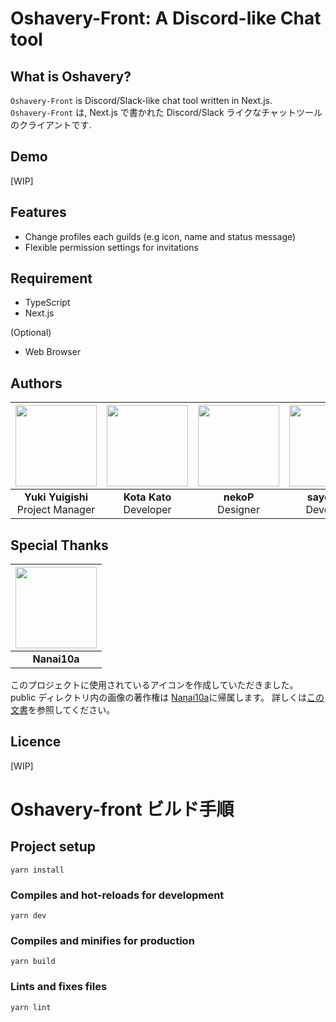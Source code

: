 # Oshavery-Front: A Discord-like Chat tool

## What is Oshavery?

`Oshavery-Front` is Discord/Slack-like chat tool written in Next.js.  
`Oshavery-Front` は, Next.js で書かれた Discord/Slack ライクなチャットツールのクライアントです.

## Demo

[WIP]

## Features

- Change profiles each guilds (e.g icon, name and status message)
- Flexible permission settings for invitations

## Requirement

- TypeScript
- Next.js

(Optional)

- Web Browser

<!-- ## Usage  -->

<!-- ## Anythig else... -->

## Authors

| <a href="https://github.com/YukiYuigishi"><img src="https://github.com/YukiYuigishi.png" width="130px"></a> | <a href="https://github.com/kat0h"><img src="https://github.com/kat0h.png" width="130px"></a> | <a href="https://github.com/nekosan00"><img src="https://github.com/nekosan00.png" width="130px"></a> | <a href="https://github.com/sayoi341"><img src="https://github.com/sayoi341.png" width="130px"></a> | <a href="https://github.com/Yusuke4869"><img src="https://github.com/Yusuke4869.png" width="130px"></a> |
| :---------------------------------------------------------------------------------------------------------: | :-------------------------------------------------------------------------------------------: | :---------------------------------------------------------------------------------------------------: | :-------------------------------------------------------------------------------------------------: | :-----------------------------------------------------------------------------------------------------: |
|                                    **Yuki Yuigishi**<br>Project Manager                                     |                                  **Kota Kato**<br>Developer                                   |                                         **nekoP**<br>Designer                                         |                                      **sayoi341**<br>Developer                                      |                                         **Yusuke**<br>Developer                                         |

## Special Thanks

| <a href="https://github.com/nanai10a"><img src="https://github.com/Nanai10a.png" width="130px"/></a> |
| :--------------------------------------------------------------------------------------------------: |
|                                             **Nanai10a**                                             |

このプロジェクトに使用されているアイコンを作成していただきました。  
public ディレクトリ内の画像の著作権は [Nanai10a](https://github.com/Nanai10a)に帰属します。
詳しくは[この文書](https://github.com/Undecided-Discord/Oshavery-Front/issues/203)を参照してください。

## Licence

[WIP]

# Oshavery-front ビルド手順

## Project setup

```
yarn install
```

### Compiles and hot-reloads for development

```
yarn dev
```

### Compiles and minifies for production

```
yarn build
```

### Lints and fixes files

```
yarn lint
```

